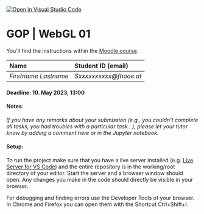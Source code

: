 [![Open in Visual Studio Code](https://classroom.github.com/assets/open-in-vscode-718a45dd9cf7e7f842a935f5ebbe5719a5e09af4491e668f4dbf3b35d5cca122.svg)](https://classroom.github.com/online_ide?assignment_repo_id=11060948&assignment_repo_type=AssignmentRepo)
# GOP | WebGL 01

You'll find the instructions within the [Moodle course](https://elearning.fh-ooe.at/course/view.php?id=22456).


|  Name                       |  Student ID (email)           |
|:--                          | :--                           |
| _Firstname Lastname_        |   _Sxxxxxxxxxx@fhooe.at_      |

#### Deadline: **10. May 2023, 13:00**

#### Notes:

_If you have any remarks about your submission (e.g., you couldn't complete all tasks, you had troubles with a particular task...), please let your tutor know by adding a comment here or in the Jupyter notebook._


#### Setup:
To run the project make sure that you have a live server installed (e.g. [Live Server for VS Code](https://marketplace.visualstudio.com/items?itemName=ritwickdey.LiveServer)) and the entire repository is in the working/root directory of your editor. 
Start the server and a browser window should open.
Any changes you make in the code should directly be visible in your browser.

For debugging and finding errors use the Developer Tools of your browser. In Chrome and Firefox you can open them with the Shortcut Ctrl+Shift+I.
